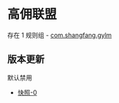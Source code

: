 # 高佣联盟

存在 1 规则组 - [com.shangfang.gylm](/src/apps/com.shangfang.gylm.ts)

## 版本更新

默认禁用

- [快照-0](https://i.gkd.li/import/13643599)
